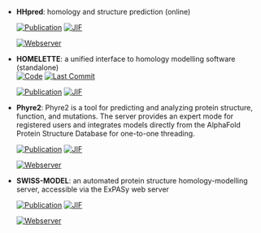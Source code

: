 



- **HHpred**: homology and structure prediction (online)  

    [![Publication](https://img.shields.io/badge/Publication-Citations:3069-blue?style=for-the-badge&logo=bookstack)](https://doi.org/10.1093%2Fnar%2Fgki408) 
    [![JIF](https://img.shields.io/badge/Impact_Factor-16.60-purple?style=for-the-badge&logo=academia)](https://doi.org/10.1093%2Fnar%2Fgki408)

    [![Webserver](https://img.shields.io/badge/Webserver-online-brightgreen?style=for-the-badge&logo=cachet&logoColor=65FF8F)](https://toolkit.tuebingen.mpg.de/#/tools/hhpred) 


- **HOMELETTE**: a unified interface to homology modelling software (standalone)  
    [![Code](https://img.shields.io/github/stars/PhilippJunk/homelette?style=for-the-badge&logo=github)](https://github.com/PhilippJunk/homelette) 
    [![Last Commit](https://img.shields.io/github/last-commit/PhilippJunk/homelette?style=for-the-badge&logo=github)](https://github.com/PhilippJunk/homelette) 

    [![Publication](https://img.shields.io/badge/Publication-Citations:5-blue?style=for-the-badge&logo=bookstack)](https://doi.org/10.1093/bioinformatics/btab866) 
    [![JIF](https://img.shields.io/badge/Impact_Factor-4.40-purple?style=for-the-badge&logo=academia)](https://doi.org/10.1093/bioinformatics/btab866)



- **Phyre2**: Phyre2 is a tool for predicting and analyzing protein structure, function, and mutations. The server provides an expert mode for registered users and integrates models directly from the AlphaFold Protein Structure Database for one-to-one threading.  

    [![Publication](https://img.shields.io/badge/Publication-Citations:8362-blue?style=for-the-badge&logo=bookstack)](https://doi.org/10.1038%2Fnprot.2015.053) 
    [![JIF](https://img.shields.io/badge/Impact_Factor-13.10-purple?style=for-the-badge&logo=academia)](https://doi.org/10.1038%2Fnprot.2015.053)

    [![Webserver](https://img.shields.io/badge/Webserver-online-brightgreen?style=for-the-badge&logo=cachet&logoColor=65FF8F)](http://www.sbg.bio.ic.ac.uk/phyre2/html/page.cgi?id=index) 


- **SWISS-MODEL**: an automated protein structure homology-modelling server, accessible via the ExPASy web server  

    [![Publication](https://img.shields.io/badge/Publication-Citations:9646-blue?style=for-the-badge&logo=bookstack)](https://doi.org/10.1093/nar/gky427) 
    [![JIF](https://img.shields.io/badge/Impact_Factor-16.60-purple?style=for-the-badge&logo=academia)](https://doi.org/10.1093/nar/gky427)

    [![Webserver](https://img.shields.io/badge/Webserver-online-brightgreen?style=for-the-badge&logo=cachet&logoColor=65FF8F)](http://swissmodel.expasy.org/) 

